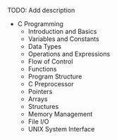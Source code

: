 TODO: Add description

* C Programming
	* Introduction and Basics
	* Variables and Constants
	* Data Types
	* Operations and Expressions
	* Flow of Control
	* Functions
	* Program Structure
	* C Preprocessor
	* Pointers
	* Arrays
	* Structures
	* Memory Management
	* File I/O
	* UNIX System Interface